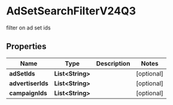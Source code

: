 

# AdSetSearchFilterV24Q3

filter on ad set ids

## Properties

| Name | Type | Description | Notes |
|------------ | ------------- | ------------- | -------------|
|**adSetIds** | **List&lt;String&gt;** |  |  [optional] |
|**advertiserIds** | **List&lt;String&gt;** |  |  [optional] |
|**campaignIds** | **List&lt;String&gt;** |  |  [optional] |



